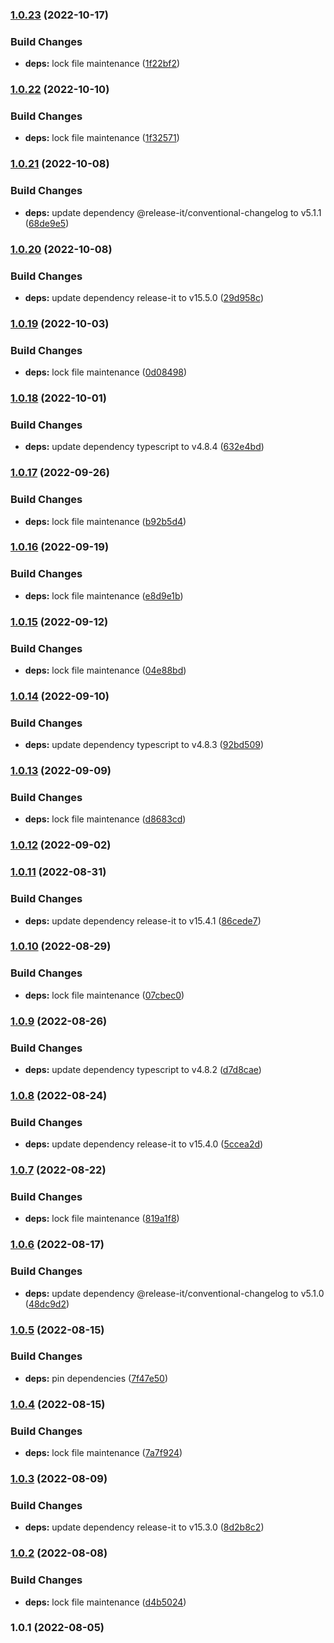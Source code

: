 

### [1.0.23](https://github.com/alvarlagerlof/react-scroll-edge/compare/1.0.22...1.0.23) (2022-10-17)


### Build Changes

* **deps:** lock file maintenance ([1f22bf2](https://github.com/alvarlagerlof/react-scroll-edge/commit/1f22bf28faf45fa42c987f28952abe9f38e429dd))

### [1.0.22](https://github.com/alvarlagerlof/react-scroll-edge/compare/1.0.21...1.0.22) (2022-10-10)


### Build Changes

* **deps:** lock file maintenance ([1f32571](https://github.com/alvarlagerlof/react-scroll-edge/commit/1f32571d21cff6ab469d5197d5f02603f1bea75f))

### [1.0.21](https://github.com/alvarlagerlof/react-scroll-edge/compare/1.0.20...1.0.21) (2022-10-08)


### Build Changes

* **deps:** update dependency @release-it/conventional-changelog to v5.1.1 ([68de9e5](https://github.com/alvarlagerlof/react-scroll-edge/commit/68de9e5ebeb7a64f545af90fc75fee61ac7b6486))

### [1.0.20](https://github.com/alvarlagerlof/react-scroll-edge/compare/1.0.19...1.0.20) (2022-10-08)


### Build Changes

* **deps:** update dependency release-it to v15.5.0 ([29d958c](https://github.com/alvarlagerlof/react-scroll-edge/commit/29d958cf6752a161523218ad32817b486ed8f8a9))

### [1.0.19](https://github.com/alvarlagerlof/react-scroll-edge/compare/1.0.18...1.0.19) (2022-10-03)


### Build Changes

* **deps:** lock file maintenance ([0d08498](https://github.com/alvarlagerlof/react-scroll-edge/commit/0d0849843d693024be39534e3f5fc6e2aec578d6))

### [1.0.18](https://github.com/alvarlagerlof/react-scroll-edge/compare/1.0.17...1.0.18) (2022-10-01)


### Build Changes

* **deps:** update dependency typescript to v4.8.4 ([632e4bd](https://github.com/alvarlagerlof/react-scroll-edge/commit/632e4bd4cdee1a5cc9b3f9610cbb3a1dbb5f7bee))

### [1.0.17](https://github.com/alvarlagerlof/react-scroll-edge/compare/1.0.16...1.0.17) (2022-09-26)


### Build Changes

* **deps:** lock file maintenance ([b92b5d4](https://github.com/alvarlagerlof/react-scroll-edge/commit/b92b5d497735a43ac0045f0d5f169841c9c703ea))

### [1.0.16](https://github.com/alvarlagerlof/react-scroll-edge/compare/1.0.15...1.0.16) (2022-09-19)


### Build Changes

* **deps:** lock file maintenance ([e8d9e1b](https://github.com/alvarlagerlof/react-scroll-edge/commit/e8d9e1b249691d27b8252565262753dc6b62974b))

### [1.0.15](https://github.com/alvarlagerlof/react-scroll-edge/compare/1.0.14...1.0.15) (2022-09-12)


### Build Changes

* **deps:** lock file maintenance ([04e88bd](https://github.com/alvarlagerlof/react-scroll-edge/commit/04e88bd863cb24b48f3ca79be2623ce1fec1edb9))

### [1.0.14](https://github.com/alvarlagerlof/react-scroll-edge/compare/1.0.13...1.0.14) (2022-09-10)


### Build Changes

* **deps:** update dependency typescript to v4.8.3 ([92bd509](https://github.com/alvarlagerlof/react-scroll-edge/commit/92bd509ede5e48e782c637d9aaa8695e95dde35f))

### [1.0.13](https://github.com/alvarlagerlof/react-scroll-edge/compare/1.0.12...1.0.13) (2022-09-09)


### Build Changes

* **deps:** lock file maintenance ([d8683cd](https://github.com/alvarlagerlof/react-scroll-edge/commit/d8683cd73bf33a1920136c30f10175efe35fc065))

### [1.0.12](https://github.com/alvarlagerlof/react-scroll-edge/compare/1.0.11...1.0.12) (2022-09-02)

### [1.0.11](https://github.com/alvarlagerlof/react-scroll-edge/compare/1.0.10...1.0.11) (2022-08-31)


### Build Changes

* **deps:** update dependency release-it to v15.4.1 ([86cede7](https://github.com/alvarlagerlof/react-scroll-edge/commit/86cede7d3951153bb43482ec086986ea410d4628))

### [1.0.10](https://github.com/alvarlagerlof/react-scroll-edge/compare/1.0.9...1.0.10) (2022-08-29)


### Build Changes

* **deps:** lock file maintenance ([07cbec0](https://github.com/alvarlagerlof/react-scroll-edge/commit/07cbec0a9afcc706db0fd619a2ce5621450e0cfe))

### [1.0.9](https://github.com/alvarlagerlof/react-scroll-edge/compare/1.0.8...1.0.9) (2022-08-26)


### Build Changes

* **deps:** update dependency typescript to v4.8.2 ([d7d8cae](https://github.com/alvarlagerlof/react-scroll-edge/commit/d7d8cae01ccf4ed6fbb0445e4a680a94e2e3ea2f))

### [1.0.8](https://github.com/alvarlagerlof/react-scroll-edge/compare/1.0.7...1.0.8) (2022-08-24)


### Build Changes

* **deps:** update dependency release-it to v15.4.0 ([5ccea2d](https://github.com/alvarlagerlof/react-scroll-edge/commit/5ccea2d57186cad21cbeb210799c4baab51862aa))

### [1.0.7](https://github.com/alvarlagerlof/react-scroll-edge/compare/1.0.6...1.0.7) (2022-08-22)


### Build Changes

* **deps:** lock file maintenance ([819a1f8](https://github.com/alvarlagerlof/react-scroll-edge/commit/819a1f8a6466096c211b267e243485d0499833df))

### [1.0.6](https://github.com/alvarlagerlof/react-scroll-edge/compare/1.0.5...1.0.6) (2022-08-17)


### Build Changes

* **deps:** update dependency @release-it/conventional-changelog to v5.1.0 ([48dc9d2](https://github.com/alvarlagerlof/react-scroll-edge/commit/48dc9d23c7d13cf770af739f36feee955e19ccbf))

### [1.0.5](https://github.com/alvarlagerlof/react-scroll-edge/compare/1.0.4...1.0.5) (2022-08-15)


### Build Changes

* **deps:** pin dependencies ([7f47e50](https://github.com/alvarlagerlof/react-scroll-edge/commit/7f47e50b725e6de33d7cfc3488b61074b4f328b6))

### [1.0.4](https://github.com/alvarlagerlof/react-scroll-edge/compare/1.0.3...1.0.4) (2022-08-15)


### Build Changes

* **deps:** lock file maintenance ([7a7f924](https://github.com/alvarlagerlof/react-scroll-edge/commit/7a7f9241e38cd327a2a743a1bf8b422ef4e272c6))

### [1.0.3](https://github.com/alvarlagerlof/react-scroll-edge/compare/1.0.2...1.0.3) (2022-08-09)


### Build Changes

* **deps:** update dependency release-it to v15.3.0 ([8d2b8c2](https://github.com/alvarlagerlof/react-scroll-edge/commit/8d2b8c2d46f41ffbef7592b7179d8c8ed63db3a9))

### [1.0.2](https://github.com/alvarlagerlof/react-scroll-edge/compare/1.0.1...1.0.2) (2022-08-08)


### Build Changes

* **deps:** lock file maintenance ([d4b5024](https://github.com/alvarlagerlof/react-scroll-edge/commit/d4b50245c7a94a6a92a06bb05fd29e910376d39b))

### 1.0.1 (2022-08-05)